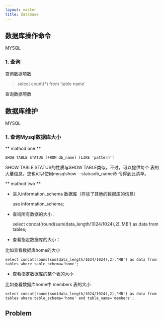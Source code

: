 ```yaml
---
layout: master
title: Database
---
```


## 数据库操作命令 

MYSQL

### 1. 查询

查询数据项数

> select count(*) from 'table name'

查询数据项数


## 数据库维护 

MYSQL

### 1. 查询Mysql数据库大小

** mathod one **

    SHOW TABLE STATUS [FROM db_name] [LIKE 'pattern']

SHOW TABLE STATUS的性质与SHOW TABLE类似，不过，可以提供每个 表的大量信息。您也可以使用mysqlshow --statusdb_name命 令得到此清单。

** mathod two **

- 进入information_schema 数据库（存放了其他的数据库的信息）

    use information_schema;

- 查询所有数据的大小：

    select concat(round(sum(data_length/1024/1024),2),'MB') as data from tables;
 

- 查看指定数据库的大小：

比如查看数据库home的大小

    select concat(round(sum(data_length/1024/1024),2),'MB') as data from tables where table_schema='home';
 

- 查看指定数据库的某个表的大小

比如查看数据库home中 members 表的大小

    select concat(round(sum(data_length/1024/1024),2),'MB') as data from tables where table_schema='home' and table_name='members';

## Problem


